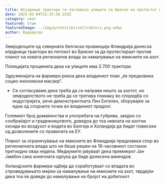 ```yaml
---
title: Илјадници трактори ги заглавија улиците на Брисел на протестот на земјоделците
date: 2023-03-04T22:35:58.333Z
category: свет
featured: true
featuredImage: ../img/protestibirseltraktori.png.webp
author: Вардарски
---
```


Земјоделците од северната белгиска провинција Фландрија донесоа илјадници трактори во петокот во Брисел за да протестираат против планот на новата регионална влада за намалување на емисиите на азот.

Полицијата проценила дека на улиците има 2.700 трактори.

Здруженијата на фармери рекоа дека владиниот план „ќе предизвика социо-економски масакр“.

- Се согласуваме дека треба да се направи нешто за азотот, но земјоделството не треба да се третира поинаку во споредба со индустријата, рече демонстрантката Лин Енгелен, зборувајќи за една од спорните точки во владиниот предлог.

Големиот број домаќинства и употребата на ѓубрива, заедно со сообраќајот и градежништвото, доведоа до тоа нивоата на азотни оксиди во воздухот и водата во Белгија и Холандија да бидат повисоки од дозволените со правилата на ЕУ.

Планот за ограничување на емисиите во Фландрија предизвика спор во регионалната влада што не беше решен на 16-часовниот состанок претходно оваа недела. Медиумите јавуваат дека премиерот Јан Јамбон сака конечната одлука да биде донесена викендов.

Холандските фармери одбија да соработуваат со владата во спроведувањето мерки за намалување на емисиите на азот, тврдејќи дека тоа ќе доведе до намалување на бројот на добитокот.
